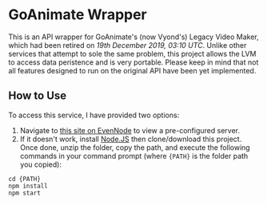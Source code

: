 # GoAnimate Wrapper
This is an API wrapper for GoAnimate's (now Vyond's) Legacy Video Maker, which had been retired on *19th December 2019, 03:10 UTC*.	Unlike other services that attempt to sole the same problem, this project allows the LVM to access data peristence and is very portable.	Please keep in mind that not all features designed to run on the original API have been yet implemented.
## How to Use
To access this service, I have provided two options:
1. Navigate to [this site on EvenNode](http://goanimate-wrapper.eu-4.evennode.com/) to view a pre-configured server.
2. If it doesn't work, install [Node.JS](https://nodejs.org/en/) then clone/download this project.	Once done, unzip the folder, copy the path, and execute the following commands in your command prompt (where `{PATH}` is the folder path you copied):
```console
cd {PATH}
npm install
npm start
```
